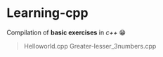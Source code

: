 # Learning-cpp
Compilation of **basic exercises** in *c++* 😁
>Helloworld.cpp
>Greater-lesser_3numbers.cpp

[^1]: This is the footnote.

